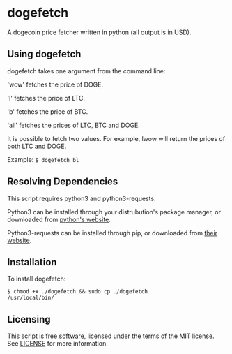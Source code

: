 dogefetch
=========

A dogecoin price fetcher written in python (all output is in USD).

Using dogefetch
---------------

dogefetch takes one argument from the command line:

'wow' fetches the price of DOGE.

'l' fetches the price of LTC.

'b' fetches the price of BTC.

'all' fetches the prices of LTC, BTC and DOGE.

It is possible to fetch two values. For example, lwow will return the prices of both
LTC and DOGE.

Example: <code>$ dogefetch bl</code>

Resolving Dependencies
----------------------
This script requires python3 and python3-requests.

Python3 can be installed through your distrubution's package manager, or downloaded from 
[python's website](https://www.python.org/).

Python3-requests can be installed through pip, or downloaded from 
[their website](http://docs.python-requests.org/en/latest/).

Installation
------------

To install dogefetch:

<code>$ chmod +x ./dogefetch && sudo cp ./dogefetch /usr/local/bin/</code>

Licensing
---------

This script is [free software](http://gnu.org/philosophy/free-sw.html), licensed
under the terms of the MIT license. See [LICENSE](LICENSE) for more information.
